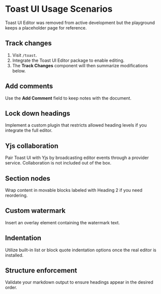 # Toast UI Usage Scenarios

Toast UI Editor was removed from active development but the playground keeps a placeholder page for reference.

## Track changes

1. Visit `/toast`.
2. Integrate the Toast UI Editor package to enable editing.
3. The **Track Changes** component will then summarize modifications below.

## Add comments

Use the **Add Comment** field to keep notes with the document.

## Lock down headings

Implement a custom plugin that restricts allowed heading levels if you integrate the full editor.

## Yjs collaboration

Pair Toast UI with Yjs by broadcasting editor events through a provider service. Collaboration is not included out of the box.

## Section nodes

Wrap content in movable blocks labeled with Heading&nbsp;2 if you need reordering.

## Custom watermark

Insert an overlay element containing the watermark text.

## Indentation

Utilize built-in list or block quote indentation options once the real editor is installed.

## Structure enforcement

Validate your markdown output to ensure headings appear in the desired order.
